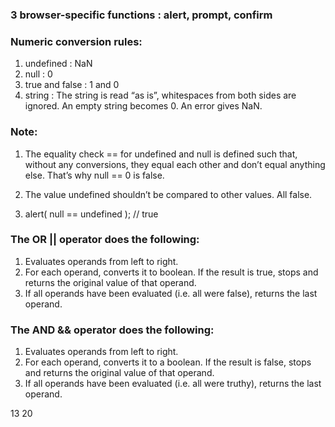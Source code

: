 ### 3 browser-specific functions : alert, prompt, confirm

### Numeric conversion rules:

1. undefined : NaN
2. null : 0
3. true and false : 1 and 0
4. string : The string is read “as is”, whitespaces from both sides are ignored. An empty string becomes 0. An error gives NaN.

### Note:

1. The equality check == for undefined and null is defined such that, without any conversions, they equal each other and don’t equal anything else. That’s why null == 0 is false.

2. The value undefined shouldn’t be compared to other values. All false.

3. alert( null == undefined ); // true

### The OR || operator does the following:

1. Evaluates operands from left to right.
2. For each operand, converts it to boolean. If the result is true, stops and returns the original value of that operand.
3. If all operands have been evaluated (i.e. all were false), returns the last operand.

### The AND && operator does the following:

1. Evaluates operands from left to right.
2. For each operand, converts it to a boolean. If the result is false, stops and returns the original value of that operand.
3. If all operands have been evaluated (i.e. all were truthy), returns the last operand.

13 20
